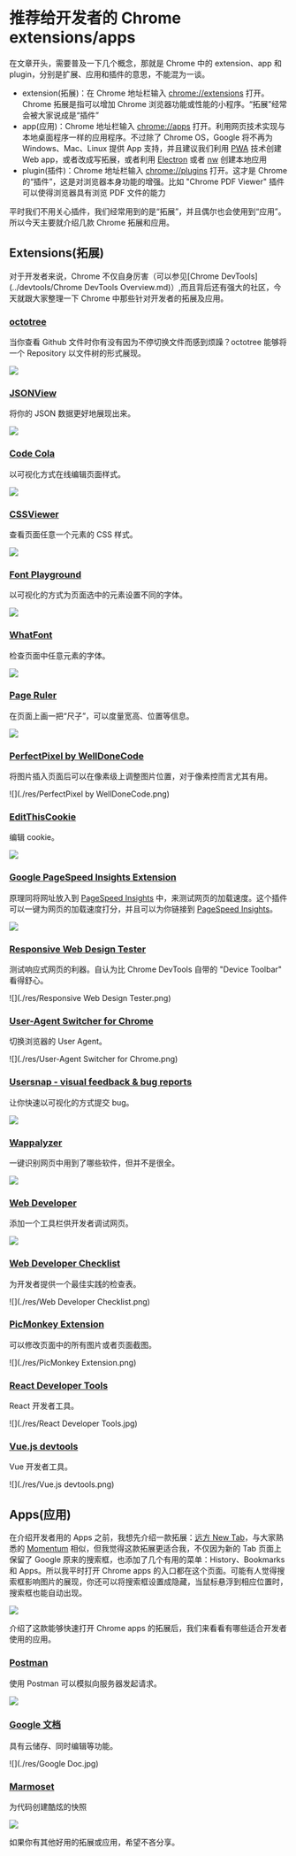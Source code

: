 # 推荐给开发者的 Chrome extensions/apps

在文章开头，需要普及一下几个概念，那就是 Chrome 中的 extension、app 和 plugin，分别是扩展、应用和插件的意思，不能混为一谈。

- extension(拓展)：在 Chrome 地址栏输入 [chrome://extensions](chrome://extensions) 打开。Chrome 拓展是指可以增加 Chrome 浏览器功能或性能的小程序。“拓展”经常会被大家说成是“插件”
- app(应用)：Chrome 地址栏输入 [chrome://apps](chrome://apps) 打开。利用网页技术实现与本地桌面程序一样的应用程序。不过除了 Chrome OS，Google 将不再为 Windows、Mac、Linux 提供 App 支持，并且建议我们利用 [PWA](https://developers.google.com/web/progressive-web-apps/) 技术创建 Web app，或者改成写拓展，或者利用 [Electron](https://github.com/electron/electron) 或者 [nw](https://github.com/nwjs/nw.js) 创建本地应用
- plugin(插件)：Chrome 地址栏输入 [chrome://plugins](chrome://plugins) 打开。这才是 Chrome 的“插件”，这是对浏览器本身功能的增强。比如 "Chrome PDF Viewer" 插件可以使得浏览器具有浏览 PDF 文件的能力

平时我们不用关心插件，我们经常用到的是“拓展”，并且偶尔也会使用到“应用”。所以今天主要就介绍几款 Chrome 拓展和应用。

## Extensions(拓展)

对于开发者来说，Chrome 不仅自身厉害（可以参见[Chrome DevTools](../devtools/Chrome DevTools Overview.md)）,而且背后还有强大的社区，今天就跟大家整理一下 Chrome 中那些针对开发者的拓展及应用。

### [octotree](https://chrome.google.com/webstore/detail/octotree/bkhaagjahfmjljalopjnoealnfndnagc)

当你查看 Github 文件时你有没有因为不停切换文件而感到烦躁？octotree 能够将一个 Repository 以文件树的形式展现。

![](./res/octotree.png)

### [JSONView](https://chrome.google.com/webstore/detail/jsonview/chklaanhfefbnpoihckbnefhakgolnmc)

将你的 JSON 数据更好地展现出来。

![](./res/JSONView.jpg)

### [Code Cola](https://chrome.google.com/webstore/detail/code-cola/lomkpheldlbkkfiifcbfifipaofnmnkn)

以可视化方式在线编辑页面样式。

![](./res/Code-Cola.png)

### [CSSViewer](https://chrome.google.com/webstore/detail/cssviewer/ggfgijbpiheegefliciemofobhmofgce)

查看页面任意一个元素的 CSS 样式。

![](./res/CSSViewer.png)

### [Font Playground](https://chrome.google.com/webstore/detail/font-playground/hdpmpnhaoddjelneingmbnhaibbmjgno)

以可视化的方式为页面选中的元素设置不同的字体。

![](./res/Font-Playground.png)

### [WhatFont](https://chrome.google.com/webstore/detail/whatfont/jabopobgcpjmedljpbcaablpmlmfcogm)

检查页面中任意元素的字体。

![](./res/WhatFont.png)

### [Page Ruler](https://chrome.google.com/webstore/detail/page-ruler/jlpkojjdgbllmedoapgfodplfhcbnbpn)

在页面上画一把“尺子”，可以度量宽高、位置等信息。

![](./res/Page-Ruler.png)

### [PerfectPixel by WellDoneCode](https://chrome.google.com/webstore/detail/perfectpixel-by-welldonec/dkaagdgjmgdmbnecmcefdhjekcoceebi)

将图片插入页面后可以在像素级上调整图片位置，对于像素控而言尤其有用。

![](./res/PerfectPixel by WellDoneCode.png)

### [EditThisCookie](https://chrome.google.com/webstore/detail/editthiscookie/fngmhnnpilhplaeedifhccceomclgfbg)

编辑 cookie。

![](./res/EditThisCookie.png)

### [Google PageSpeed Insights Extension](https://chrome.google.com/webstore/detail/google-pagespeed-insights/edbkhhpodjkbgenodomhfoldapghpddk)

原理同将网址放入到 [PageSpeed Insights](https://developers.google.com/speed/pagespeed/insights/) 中，来测试网页的加载速度。这个插件可以一键为网页的加载速度打分，并且可以为你链接到 [PageSpeed Insights](https://developers.google.com/speed/pagespeed/insights/)。

![](./res/Google-PageSpeed-Insights-Extension.png)

### [Responsive Web Design Tester](https://chrome.google.com/webstore/detail/responsive-web-design-tes/objclahbaimlfnbjdeobicmmlnbhamkg)

测试响应式网页的利器。自认为比 Chrome DevTools 自带的 "Device Toolbar" 看得舒心。

![](./res/Responsive Web Design Tester.png)

### [User-Agent Switcher for Chrome](https://chrome.google.com/webstore/detail/user-agent-switcher-for-c/djflhoibgkdhkhhcedjiklpkjnoahfmg)

切换浏览器的 User Agent。

![](./res/User-Agent Switcher for Chrome.png)

### [Usersnap - visual feedback & bug reports](https://chrome.google.com/webstore/detail/usersnap-visual-feedback/khehmhbaabkepkojebhcpjifcmojdmgd)

让你快速以可视化的方式提交 bug。

![](./res/Usersnap.jpg)

### [Wappalyzer](https://chrome.google.com/webstore/detail/wappalyzer/gppongmhjkpfnbhagpmjfkannfbllamg)

一键识别网页中用到了哪些软件，但并不是很全。

![](./res/Wappalyzer.png)

### [Web Developer](https://chrome.google.com/webstore/detail/web-developer/bfbameneiokkgbdmiekhjnmfkcnldhhm)

添加一个工具栏供开发者调试网页。

![](./res/Web-Developer.png)

### [Web Developer Checklist](https://chrome.google.com/webstore/detail/web-developer-checklist/iahamcpedabephpcgkeikbclmaljebjp)

为开发者提供一个最佳实践的检查表。

![](./res/Web Developer Checklist.png)

### [PicMonkey Extension](https://chrome.google.com/webstore/detail/picmonkey-extension/dhipmoghimfdldnocmopeoanjmoolofl)

可以修改页面中的所有图片或者页面截图。

![](./res/PicMonkey Extension.png)

### [React Developer Tools](https://chrome.google.com/webstore/detail/react-developer-tools/fmkadmapgofadopljbjfkapdkoienihi)

React 开发者工具。

![](./res/React Developer Tools.jpg)

### [Vue.js devtools](https://chrome.google.com/webstore/detail/vuejs-devtools/nhdogjmejiglipccpnnnanhbledajbpd)

Vue 开发者工具。

![](./res/Vue.js devtools.png)

## Apps(应用)

在介绍开发者用的 Apps 之前，我想先介绍一款拓展：[远方 New Tab](https://chrome.google.com/webstore/detail/dream-afar-new-tab/henmfoppjjkcencpbjaigfahdjlgpegn)，与大家熟悉的 [Momentum](https://chrome.google.com/webstore/detail/momentum/laookkfknpbbblfpciffpaejjkokdgca) 相似，但我觉得这款拓展更适合我，不仅因为新的 Tab 页面上保留了 Google 原来的搜索框，也添加了几个有用的菜单：History、Bookmarks 和 Apps。所以我平时打开 Chrome apps 的入口都在这个页面。可能有人觉得搜索框影响图片的展现，你还可以将搜索框设置成隐藏，当鼠标悬浮到相应位置时，搜索框也能自动出现。

![](./res/new-tab.png)

介绍了这款能够快速打开 Chrome apps 的拓展后，我们来看看有哪些适合开发者使用的应用。

### [Postman](https://chrome.google.com/webstore/detail/postman/fhbjgbiflinjbdggehcddcbncdddomop)

使用 Postman 可以模拟向服务器发起请求。

![](./res/Postman.png)

### [Google 文档](https://chrome.google.com/webstore/detail/google-docs/aohghmighlieiainnegkcijnfilokake)

具有云储存、同时编辑等功能。

![](./res/Google Doc.jpg)

### [Marmoset](https://chrome.google.com/webstore/detail/marmoset/npkfpddkpefnmkflhhligbkofhnafieb)

为代码创建酷炫的快照

![](./res/Marmoset.png)

如果你有其他好用的拓展或应用，希望不吝分享。
